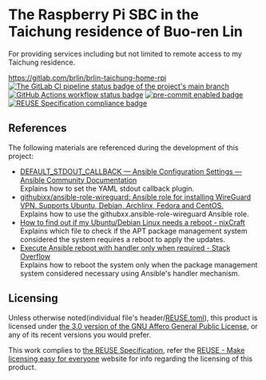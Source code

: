 # The Raspberry Pi SBC in the Taichung residence of Buo-ren Lin

For providing services including but not limited to remote access to my Taichung residence.

<https://gitlab.com/brlin/brlin-taichung-home-rpi>  
[![The GitLab CI pipeline status badge of the project's `main` branch](https://gitlab.com/brlin/brlin-taichung-home-rpi/badges/main/pipeline.svg?ignore_skipped=true "Click here to check out the comprehensive status of the GitLab CI pipelines")](https://gitlab.com/brlin/brlin-taichung-home-rpi/-/pipelines) [![GitHub Actions workflow status badge](https://github.com/brlin-tw/brlin-taichung-home-rpi/actions/workflows/check-potential-problems.yml/badge.svg "GitHub Actions workflow status")](https://github.com/brlin-tw/brlin-taichung-home-rpi/actions/workflows/check-potential-problems.yml) [![pre-commit enabled badge](https://img.shields.io/badge/pre--commit-enabled-brightgreen?logo=pre-commit&logoColor=white "This project uses pre-commit to check potential problems")](https://pre-commit.com/) [![REUSE Specification compliance badge](https://api.reuse.software/badge/gitlab.com/brlin/brlin-taichung-home-rpi "This project complies to the REUSE specification to decrease software licensing costs")](https://api.reuse.software/info/gitlab.com/brlin/brlin-taichung-home-rpi)

## References

The following materials are referenced during the development of this project:

* [DEFAULT_STDOUT_CALLBACK — Ansible Configuration Settings — Ansible Community Documentation](https://docs.ansible.com/ansible/latest/reference_appendices/config.html#default-stdout-callback)  
  Explains how to set the YAML stdout callback plugin.
* [githubixx/ansible-role-wireguard: Ansible role for installing WireGuard VPN. Supports Ubuntu, Debian, Archlinx, Fedora and CentOS.](https://github.com/githubixx/ansible-role-wireguard)  
  Explains how to use the githubxx.ansible-role-wireguard Ansible role.
* [How to find out if my Ubuntu/Debian Linux needs a reboot - nixCraft](https://www.cyberciti.biz/faq/how-to-find-out-if-my-ubuntudebian-linux-server-needs-a-reboot/)  
  Explains which file to check if the APT package management system considered the system requires a reboot to apply the updates.
* [Execute Ansible reboot with handler only when required - Stack Overflow](https://stackoverflow.com/questions/75272769/execute-ansible-reboot-with-handler-only-when-required)  
  Explains how to reboot the system only when the package management system considered necessary using Ansible's handler mechanism.

## Licensing

Unless otherwise noted(individual file's header/[REUSE.toml](REUSE.toml)), this product is licensed under [the 3.0 version of the GNU Affero General Public License](https://www.gnu.org/licenses/agpl-3.0.html), or any of its recent versions you would prefer.

This work complies to [the REUSE Specification](https://reuse.software/spec/), refer the [REUSE - Make licensing easy for everyone](https://reuse.software/) website for info regarding the licensing of this product.
